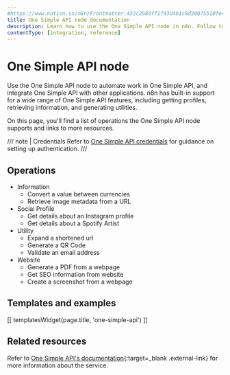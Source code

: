 ```yaml
---
#https://www.notion.so/n8n/Frontmatter-432c2b8dff1f43d4b1c8d20075510fe4
title: One Simple API node documentation
description: Learn how to use the One Simple API node in n8n. Follow technical documentation to integrate One Simple API node into your workflows.
contentType: [integration, reference]
---
```

<!-- vale off -->
<!-- linting off because 'simple' isn't something I want to add to accept.txt -->
# One Simple API node

Use the One Simple API node to automate work in One Simple API, and integrate One Simple API with other applications. n8n has built-in support for a wide range of One Simple API features, including getting profiles, retrieving information, and generating utilities. 

On this page, you'll find a list of operations the One Simple API node supports and links to more resources.

/// note | Credentials
Refer to [One Simple API credentials](/integrations/builtin/credentials/onesimpleapi.md) for guidance on setting up authentication. 
///

## Operations

* Information
    * Convert a value between currencies
    * Retrieve image metadata from a URL
* Social Profile
    * Get details about an Instagram profile
    * Get details about a Spotify Artist
* Utility
    * Expand a shortened url
    * Generate a QR Code
    * Validate an email address
* Website
    * Generate a PDF from a webpage
    * Get SEO information from website
    * Create a screenshot from a webpage

## Templates and examples

<!-- see https://www.notion.so/n8n/Pull-in-templates-for-the-integrations-pages-37c716837b804d30a33b47475f6e3780 -->
[[ templatesWidget(page.title, 'one-simple-api') ]]

## Related resources

Refer to [One Simple API's documentation](https://onesimpleapi.com/docs){:target=_blank .external-link} for more information about the service.

<!-- vale on -->
